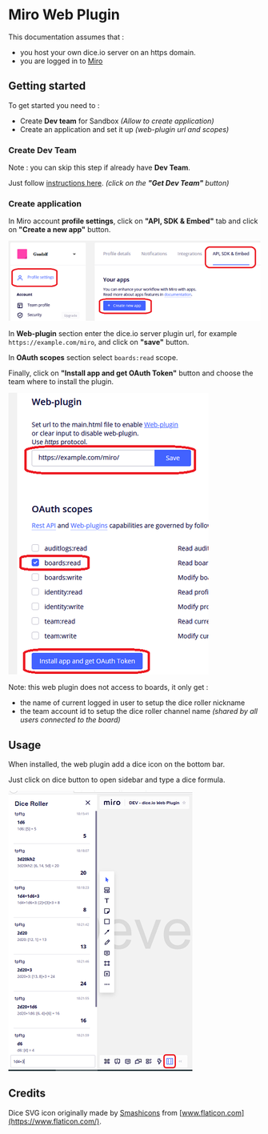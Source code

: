 # Miro Web Plugin

This documentation assumes that :

* you host your own dice.io server on an https domain.
* you are logged in to [Miro](https://miro.com)

## Getting started

To get started you need to :

* Create __Dev team__ for Sandbox _(Allow to create application)_
* Create an application and set it up _(web-plugin url and scopes)_

### Create Dev Team

Note : you can skip this step if already have __Dev Team__.

Just follow [instructions here](https://developers.miro.com/docs/getting-started#section-step-1-get-developer-team). _(click on the __"Get Dev Team"__ button)_

### Create application

In Miro account __profile settings__, click on __"API, SDK & Embed"__ tab and click on __"Create a new app"__ button.

![profile settings](miro-profile.png)

In __Web-plugin__ section enter the dice.io server plugin url, for example `https://example.com/miro`, and click on __"save"__ button.

In __OAuth scopes__ section select `boards:read` scope.

Finally, click on __"Install app and get OAuth Token"__ button and choose the team where to install the plugin.

![app settings](miro-app.png)

Note: this web plugin does not access to boards, it only get :

* the name of current logged in user to setup the dice roller nickname
* the team account id to setup the dice roller channel name _(shared by all users connected to the board)_

## Usage

When installed, the web plugin add a dice icon on the bottom bar.

Just click on dice button to open sidebar and type a dice formula.

![profile settings](miro-plugin.png)

## Credits

Dice SVG icon originally made by [Smashicons](https://smashicons.com/) from [www.flaticon.com](https://www.flaticon.com/).

